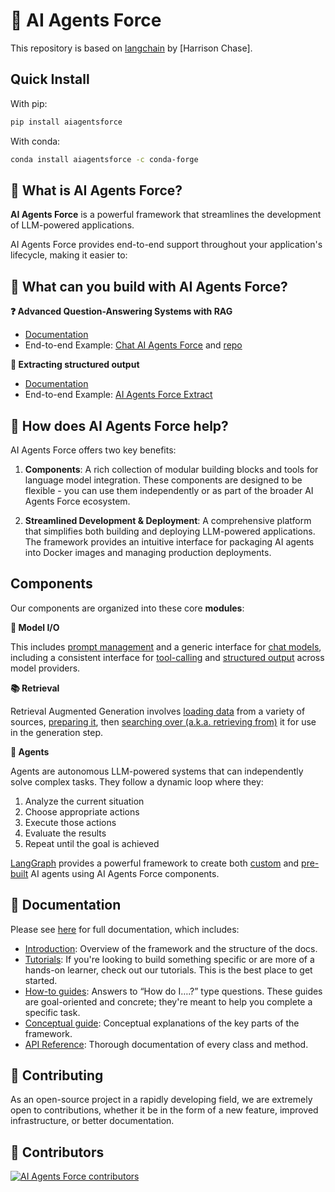 # 🔗 AI Agents Force

This repository is based on [langchain](https://github.com/langchain-ai/langchain) by [Harrison Chase].

## Quick Install

With pip:

```bash
pip install aiagentsforce
```

With conda:

```bash
conda install aiagentsforce -c conda-forge
```

## 🤔 What is AI Agents Force?

**AI Agents Force** is a powerful framework that streamlines the development of LLM-powered applications.

AI Agents Force provides end-to-end support throughout your application's lifecycle, making it easier to:

## 🧱 What can you build with AI Agents Force?

**❓ Advanced Question-Answering Systems with RAG**

- [Documentation](https://https://docs.aiagentsforce.com//tutorials/rag/)
- End-to-end Example: [Chat AI Agents Force](https://chat.langchain.com) and [repo](https://github.com/AI-Agents-Force-SDK/chat-langchain)

**🧱 Extracting structured output**

- [Documentation](https://https://docs.aiagentsforce.com//tutorials/extraction/)
- End-to-end Example: [AI Agents Force Extract](https://github.com/AI-Agents-Force-SDK/langchain-extract/)


## 🚀 How does AI Agents Force help?

AI Agents Force offers two key benefits:

1. **Components**: A rich collection of modular building blocks and tools for language model integration. These components are designed to be flexible - you can use them independently or as part of the broader AI Agents Force ecosystem.

2. **Streamlined Development & Deployment**: A comprehensive platform that simplifies both building and deploying LLM-powered applications. The framework provides an intuitive interface for packaging AI agents into Docker images and managing production deployments.

## Components

Our components are organized into these core **modules**:

**📃 Model I/O**

This includes [prompt management](https://https://docs.aiagentsforce.com//concepts/prompt_templates/)
and a generic interface for [chat models](https://https://docs.aiagentsforce.com//concepts/chat_models/), including a consistent interface for [tool-calling](https://https://docs.aiagentsforce.com//concepts/tool_calling/) and [structured output](https://https://docs.aiagentsforce.com//concepts/structured_outputs/) across model providers.

**📚 Retrieval**

Retrieval Augmented Generation involves [loading data](https://https://docs.aiagentsforce.com//concepts/document_loaders/) from a variety of sources, [preparing it](https://https://docs.aiagentsforce.com//concepts/text_splitters/), then [searching over (a.k.a. retrieving from)](https://https://docs.aiagentsforce.com//concepts/retrievers/) it for use in the generation step.

**🤖 Agents**

Agents are autonomous LLM-powered systems that can independently solve complex tasks. They follow a dynamic loop where they:
1. Analyze the current situation
2. Choose appropriate actions
3. Execute those actions
4. Evaluate the results
5. Repeat until the goal is achieved

[LangGraph](https://langchain-ai.github.io/langgraph/) provides a powerful framework to create both [custom](https://langchain-ai.github.io/langgraph/tutorials/) and [pre-built](https://langchain-ai.github.io/langgraph/how-tos/create-react-agent/) AI agents using AI Agents Force components.

## 📖 Documentation

Please see [here](https://dev.aiagentsforce.com) for full documentation, which includes:

- [Introduction](https://https://docs.aiagentsforce.com//introduction/): Overview of the framework and the structure of the docs.
- [Tutorials](https://https://docs.aiagentsforce.com//tutorials/): If you're looking to build something specific or are more of a hands-on learner, check out our tutorials. This is the best place to get started.
- [How-to guides](https://https://docs.aiagentsforce.com//how_to/): Answers to “How do I….?” type questions. These guides are goal-oriented and concrete; they're meant to help you complete a specific task.
- [Conceptual guide](https://https://docs.aiagentsforce.com//concepts/): Conceptual explanations of the key parts of the framework.
- [API Reference](https://docs.aiagentsforce.com/api_reference/): Thorough documentation of every class and method.

## 💁 Contributing

As an open-source project in a rapidly developing field, we are extremely open to contributions, whether it be in the form of a new feature, improved infrastructure, or better documentation.

## 🌟 Contributors

[![AI Agents Force contributors](https://contrib.rocks/image?repo=AI-Agents-Force-SDK/aiagentsforce&max=2000)](https://github.com/AI-Agents-Force-SDK/aiagentsforce/graphs/contributors)
